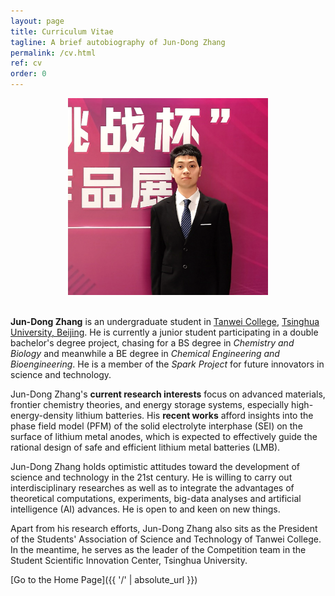 ```yaml
---
layout: page
title: Curriculum Vitae
tagline: A brief autobiography of Jun-Dong Zhang
permalink: /cv.html
ref: cv
order: 0
---
```


<div align=center>
<img src="https://github.com/HarryJDZhang/HarryJDZhang.github.io/blob/master/portrait-new.png?raw=true" width=320 />
</div>

<br>

**Jun-Dong Zhang** is an undergraduate student in [Tanwei College](https://www.twc.tsinghua.edu.cn/), [Tsinghua University, Beijing](https://www.tsinghua.edu.cn/). He is currently a junior student participating in a double bachelor's degree project, chasing for a BS degree in *Chemistry and Biology* and meanwhile a BE degree in *Chemical Engineering and Bioengineering*. He is a member of the *Spark Project* for future innovators in science and technology.

Jun-Dong Zhang's **current research interests** focus on advanced materials, frontier chemistry theories, and energy storage systems, especially high-energy-density lithium batteries. His **recent works** afford insights into the phase field model (PFM) of the solid electrolyte interphase (SEI) on the surface of lithium metal anodes, which is expected to effectively guide the rational design of safe and efficient lithium metal batteries (LMB).

Jun-Dong Zhang holds optimistic attitudes toward the development of science and technology in the 21st century. He is willing to carry out interdisciplinary researches as well as to integrate the advantages of theoretical computations, experiments, big-data analyses and artificial intelligence (AI) advances. He is open to and keen on new things.

Apart from his research efforts, Jun-Dong Zhang also sits as the President of the Students' Association of Science and Technology of Tanwei College. In the meantime, he serves as the leader of the Competition team in the Student Scientific Innovation Center, Tsinghua University.

[Go to the Home Page]({{ '/' | absolute_url }})
